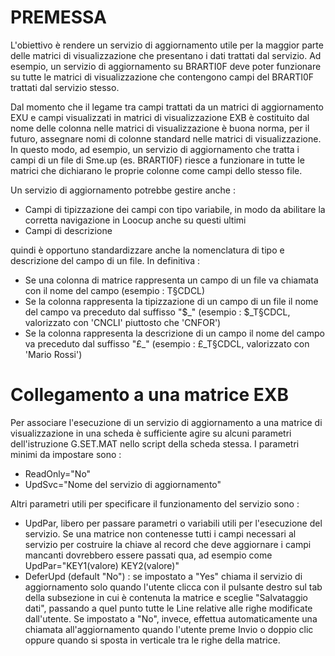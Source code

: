 # PREMESSA
L'obiettivo è rendere un servizio di aggiornamento utile per la maggior parte delle matrici di visualizzazione che presentano i dati trattati dal servizio.
Ad esempio, un servizio di aggiornamento su BRARTI0F deve poter funzionare su tutte le matrici di visualizzazione che contengono campi del BRARTI0F trattati dal servizio stesso.

Dal momento che il legame tra campi trattati da un matrici di aggiornamento EXU e campi visualizzati in matrici di visualizzazione EXB è costituito dal nome delle colonna nelle matrici di visualizzazione è buona norma, per il futuro, assegnare nomi di colonne standard nelle matrici di visualizzazione.
In questo modo, ad esempio, un servizio di aggiornamento che tratta i campi di un file di Sme.up (es. BRARTI0F) riesce a funzionare in tutte le matrici che dichiarano le proprie colonne come campi dello stesso file.

Un servizio di aggiornamento potrebbe gestire anche : 

- Campi di tipizzazione dei campi con tipo variabile, in modo da abilitare la corretta navigazione in Loocup anche su questi ultimi
- Campi di descrizione

quindi è opportuno standardizzare anche la nomenclatura di tipo e descrizione del campo di un file.
In definitiva : 

- Se una colonna di matrice rappresenta un campo di un file va chiamata con il nome del campo (esempio :  T§CDCL)
- Se la colonna rappresenta la tipizzazione di un campo di un file il nome del campo va preceduto dal suffisso "$_" (esempio :  $_T§CDCL, valorizzato con 'CNCLI' piuttosto che 'CNFOR')
- Se la colonna rappresenta la descrizione di un campo il nome del campo va preceduto dal suffisso "£_" (esempio :  £_T§CDCL, valorizzato con 'Mario Rossi')


# Collegamento a una matrice EXB
Per associare l'esecuzione di un servizio di aggiornamento a una matrice di visualizzazione in una scheda è sufficiente agire su alcuni parametri dell'istruzione G.SET.MAT nello script della scheda stessa.
I parametri minimi da impostare sono : 

- ReadOnly="No"
- UpdSvc="Nome del servizio di aggiornamento"


Altri parametri utili per specificare il funzionamento del servizio sono : 

- UpdPar, libero per passare parametri o variabili utili per l'esecuzione del servizio. Se una matrice non contenesse tutti i campi necessari al servizio per costruire la chiave al record che deve aggiornare i campi mancanti dovrebbero essere passati qua, ad esempio come UpdPar="KEY1(valore) KEY2(valore)"
- DeferUpd (default "No") :  se impostato a "Yes" chiama il servizio di aggiornamento solo quando l'utente clicca con il pulsante destro sul tab della subsezione in cui è contenuta la matrice e sceglie "Salvataggio dati", passando a quel punto tutte le Line relative alle righe modificate dall'utente. Se impostato a "No", invece, effettua automaticamente una chiamata all'aggiornamento quando l'utente preme Invio o doppio clic oppure quando si sposta in verticale tra le righe della matrice.

